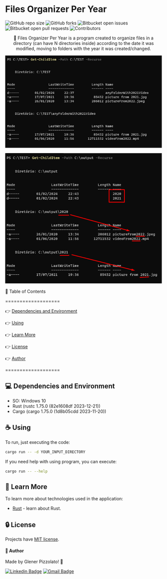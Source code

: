 # **Files Organizer Per Year**

![GitHub repo size](https://img.shields.io/github/repo-size/glener10/files-organizer-per-year)
![GitHub forks](https://img.shields.io/github/forks/glener10/files-organizer-per-year)
![Bitbucket open issues](https://img.shields.io/bitbucket/issues/glener10/files-organizer-per-year)
![Bitbucket open pull requests](https://img.shields.io/bitbucket/pr-raw/glener10/files-organizer-per-year)
![Contributors](https://img.shields.io/github/contributors/glener10/files-organizer-per-year.svg)

<p align="center"> 🚀 Files Organizer Per Year is a program created to organize files in a directory (can have N directories inside) according to the date it was modified, moving to folders with the year it was created/changed. </p>

![Example of disorganized input and files](documentation/inputExample.png)

![Files organized after execution](documentation/outputExample.png)

🏁 Table of Contents

===================

<!--ts-->

👉 [Dependencies and Environment](#dependenciesandenvironment)

👉 [Using](#using)

👉 [Learn More](#learnmore)

👉 [License](#license)

👉 [Author](#author)

<!--te-->

===================

<div id="dependenciesandenvironment"></div>

## 💻 **Dependencies and Environment**

- SO: Windows 10
- Rust (rustc 1.75.0 (82e1608df 2023-12-21))
- Cargo (cargo 1.75.0 (1d8b05cdd 2023-11-20))

<div id="using"></div>

## ☕ **Using**

To run, just executing the code:

```bash
cargo run -- -d YOUR_INPUT_DIRECTORY
```

If you need help with using program, you can execute:

```bash
cargo run -- --help
```

<div id="learnmore"></div>

## 📖 **Learn More**

To learn more about technologies used in the application:

- [Rust](https://www.rust-lang.org/) - learn about Rust.

<div id="license"></div>

## 🔒 **License**

Projects have [MIT license](LICENSE).

<div id="author"></div>

#### **👷 Author**

Made by Glener Pizzolato! 🙋

[![Linkedin Badge](https://img.shields.io/badge/-Glener-blue?style=flat-square&logo=Linkedin&logoColor=white&link=https://www.linkedin.com/in/glener-pizzolato/)](https://www.linkedin.com/in/glener-pizzolato-6319821b0/)
[![Gmail Badge](https://img.shields.io/badge/-glenerpizzolato@gmail.com-c14438?style=flat-square&logo=Gmail&logoColor=white&link=mailto:glenerpizzolato@gmail.com)](mailto:glenerpizzolato@gmail.com)
